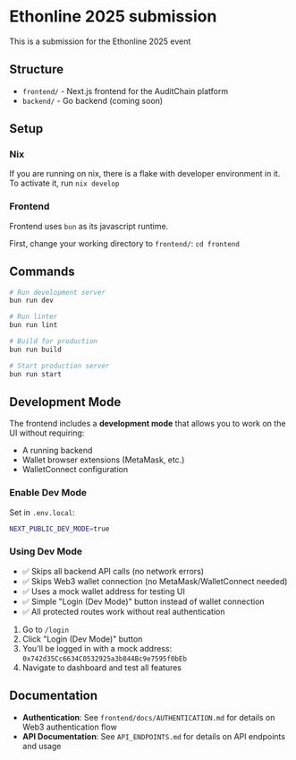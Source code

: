 # Ethonline 2025 submission

This is a submission for the Ethonline 2025 event

## Structure
- `frontend/` - Next.js frontend for the AuditChain platform
- `backend/` - Go backend (coming soon)

## Setup

### Nix

If you are running on nix, there is a flake with developer environment in it.
To activate it, run `nix develop`

### Frontend

Frontend uses `bun` as its javascript runtime.

First, change your working directory to `frontend/`: `cd frontend`

## Commands

```bash
# Run development server
bun run dev

# Run linter
bun run lint

# Build for production
bun run build

# Start production server
bun run start
```

## Development Mode

The frontend includes a **development mode** that allows you to work on the UI without requiring:
- A running backend
- Wallet browser extensions (MetaMask, etc.)
- WalletConnect configuration

### Enable Dev Mode

Set in `.env.local`:
```bash
NEXT_PUBLIC_DEV_MODE=true
```

### Using Dev Mode

- ✅ Skips all backend API calls (no network errors)
- ✅ Skips Web3 wallet connection (no MetaMask/WalletConnect needed)
- ✅ Uses a mock wallet address for testing UI
- ✅ Simple "Login (Dev Mode)" button instead of wallet connection
- ✅ All protected routes work without real authentication

1. Go to `/login`
2. Click "Login (Dev Mode)" button
3. You'll be logged in with a mock address: `0x742d35Cc6634C0532925a3b844Bc9e7595f0bEb`
4. Navigate to dashboard and test all features

## Documentation

- **Authentication**: See `frontend/docs/AUTHENTICATION.md` for details on Web3 authentication flow
- **API Documentation**: See `API_ENDPOINTS.md` for details on API endpoints and usage
